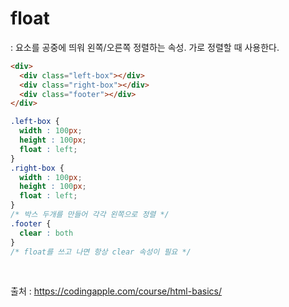 # float
: 요소를 공중에 띄워 왼쪽/오른쪽 정렬하는 속성. 가로 정렬할 때 사용한다.

```html
<div>
  <div class="left-box"></div>
  <div class="right-box"></div>
  <div class="footer"></div>
</div>
```

```css
.left-box {
  width : 100px; 
  height : 100px;
  float : left;
}
.right-box {
  width : 100px; 
  height : 100px;
  float : left;
}
/* 박스 두개를 만들어 각각 왼쪽으로 정렬 */
.footer {
  clear : both
}
/* float를 쓰고 나면 항상 clear 속성이 필요 */
```
<br>

출처 : https://codingapple.com/course/html-basics/